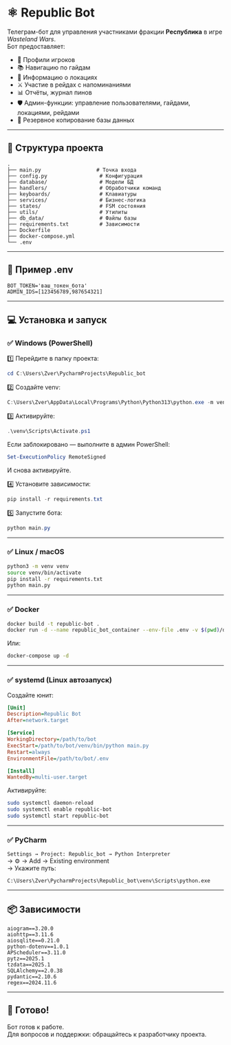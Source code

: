 
# ⚛ Republic Bot

Телеграм-бот для управления участниками фракции **Республика** в игре *Wasteland Wars*.  
Бот предоставляет:
- 👤 Профили игроков
- 📚 Навигацию по гайдам
- 📍 Информацию о локациях
- ⚔ Участие в рейдах с напоминаниями
- 📊 Отчёты, журнал пинов
- 🛡 Админ-функции: управление пользователями, гайдами, локациями, рейдами
- 💾 Резервное копирование базы данных

---

## 📂 Структура проекта

```
.
├── main.py                  # Точка входа
├── config.py                 # Конфигурация
├── database/                 # Модели БД
├── handlers/                 # Обработчики команд
├── keyboards/                # Клавиатуры
├── services/                 # Бизнес-логика
├── states/                   # FSM состояния
├── utils/                    # Утилиты
├── db_data/                  # Файлы базы
├── requirements.txt          # Зависимости
├── Dockerfile
├── docker-compose.yml
└── .env
```

---

## 🔑 Пример .env

```env
BOT_TOKEN='ваш_токен_бота'
ADMIN_IDS=[123456789,987654321]
```

---

## 💻 Установка и запуск

### ✅ Windows (PowerShell)

1️⃣ Перейдите в папку проекта:
```powershell
cd C:\Users\Zver\PycharmProjects\Republic_bot
```

2️⃣ Создайте venv:
```powershell
C:\Users\Zver\AppData\Local\Programs\Python\Python313\python.exe -m venv venv
```

3️⃣ Активируйте:
```powershell
.\venv\Scripts\Activate.ps1
```
Если заблокировано — выполните в админ PowerShell:
```powershell
Set-ExecutionPolicy RemoteSigned
```
И снова активируйте.

4️⃣ Установите зависимости:
```powershell
pip install -r requirements.txt
```

5️⃣ Запустите бота:
```powershell
python main.py
```

---

### ✅ Linux / macOS

```bash
python3 -m venv venv
source venv/bin/activate
pip install -r requirements.txt
python main.py
```

---

### ✅ Docker

```bash
docker build -t republic-bot .
docker run -d --name republic_bot_container --env-file .env -v $(pwd)/db_data:/app/db_data republic-bot
```
Или:
```bash
docker-compose up -d
```

---

### ✅ systemd (Linux автозапуск)

Создайте юнит:
```ini
[Unit]
Description=Republic Bot
After=network.target

[Service]
WorkingDirectory=/path/to/bot
ExecStart=/path/to/bot/venv/bin/python main.py
Restart=always
EnvironmentFile=/path/to/bot/.env

[Install]
WantedBy=multi-user.target
```
Активируйте:
```bash
sudo systemctl daemon-reload
sudo systemctl enable republic-bot
sudo systemctl start republic-bot
```

---

### ✅ PyCharm

`Settings → Project: Republic_bot → Python Interpreter`  
→ ⚙ → Add → Existing environment  
→ Укажите путь:
```
C:\Users\Zver\PycharmProjects\Republic_bot\venv\Scripts\python.exe
```

---

## 📦 Зависимости

```
aiogram==3.20.0
aiohttp==3.11.6
aiosqlite==0.21.0
python-dotenv==1.0.1
APScheduler==3.11.0
pytz==2025.1
tzdata==2025.1
SQLAlchemy==2.0.38
pydantic==2.10.6
regex==2024.11.6
```

---

## 🎯 Готово!

Бот готов к работе.  
Для вопросов и поддержки: обращайтесь к разработчику проекта.

